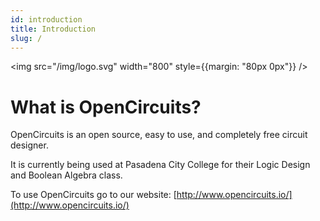 ```yaml
---
id: introduction
title: Introduction
slug: /
---
```


<img src="/img/logo.svg" width="800" style={{margin: "80px 0px"}} />


# What is OpenCircuits?

OpenCircuits is an open source, easy to use, and completely free circuit designer.

It is currently being used at Pasadena City College for their Logic Design and Boolean Algebra class.

To use OpenCircuits go to our website: [http://www.opencircuits.io/](http://www.opencircuits.io/)


